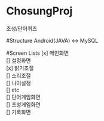 # ChosungProj
초성/단어퀴즈

#Structure
Android(JAVA) <-> MySQL

#Screen Lists
[x] 메인화면 <br>
[] 설정화면 <br>
  [x] 밝기조절  <br>
  [] 소리조절 <br>
  [] 나이설정 <br>
  [] etc <br>
[] 단어게임화면 <br>
[] 초성게임화면 <br>
[] 기록화면 <br>



